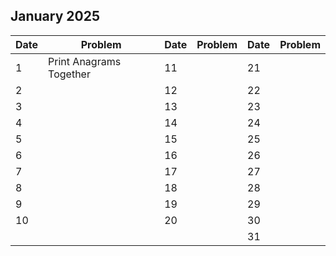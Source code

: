 ## January 2025

| Date | Problem                 | Date | Problem | Date | Problem |
| ---- | ----------------------- | ---- | ------- | ---- | ------- |
| 1    | Print Anagrams Together | 11   |         | 21   |         |
| 2    |                         | 12   |         | 22   |         |
| 3    |                         | 13   |         | 23   |         |
| 4    |                         | 14   |         | 24   |         |
| 5    |                         | 15   |         | 25   |         |
| 6    |                         | 16   |         | 26   |         |
| 7    |                         | 17   |         | 27   |         |
| 8    |                         | 18   |         | 28   |         |
| 9    |                         | 19   |         | 29   |         |
| 10   |                         | 20   |         | 30   |         |
|      |                         |      |         | 31   |         |
